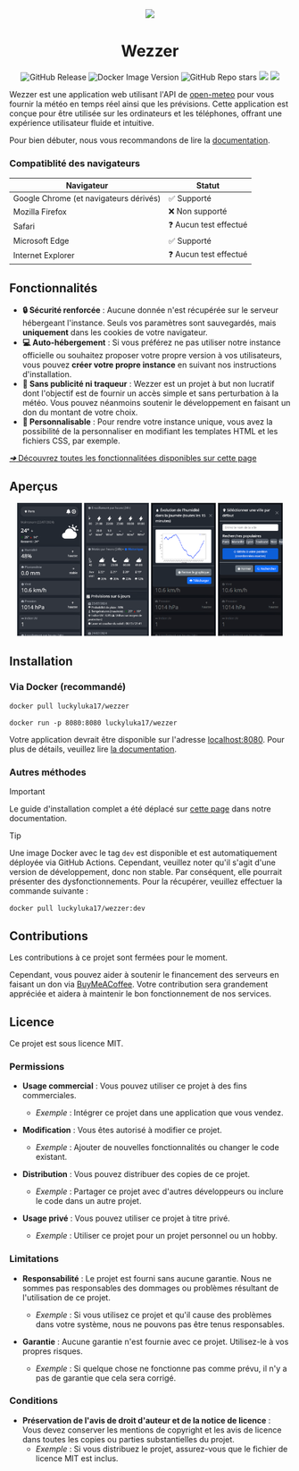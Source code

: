 <div align="center">

<img src="https://icons.iconarchive.com/icons/bokehlicia/captiva/256/weather-icon.png" width="120px">

# Wezzer 

![GitHub Release](https://img.shields.io/github/v/release/Luckyluka17/Wezzer?logo=github&label=github)
![Docker Image Version](https://img.shields.io/docker/v/luckyluka17/wezzer?logo=docker&label=docker)
![GitHub Repo stars](https://img.shields.io/github/stars/Luckyluka17/Wezzer?style=flat&color=yellow)
[![](https://img.shields.io/badge/Soutenir%20le%20projet-grey?logo=buymeacoffee)](https://buymeacoffee.com/Luckyluka17)
[![](https://img.shields.io/badge/Documentation-white?logo=materialformkdocs)](https://luckyluka17.github.io/Wezzer)

</div>

Wezzer est une application web utilisant l'API de [open-meteo](https://open-meteo.com/) pour vous fournir la météo en temps réel ainsi que les prévisions. Cette application est conçue pour être utilisée sur les ordinateurs et les téléphones, offrant une expérience utilisateur fluide et intuitive.

Pour bien débuter, nous vous recommandons de lire la [documentation](https://luckyluka17.github.io/Wezzer/).

### Compatiblité des navigateurs
| Navigateur         | Statut           |
| ---| --- |
| Google Chrome (et navigateurs dérivés)   | ✅ Supporté |
| Mozilla Firefox   | ❌ Non supporté |
| Safari            | ❓ Aucun test effectué |
| Microsoft Edge    | ✅ Supporté |
| Internet Explorer | ❓ Aucun test effectué | 

## Fonctionnalités

- **🔒 Sécurité renforcée** : Aucune donnée n'est récupérée sur le serveur hébergeant l'instance. Seuls vos paramètres sont sauvegardés, mais **uniquement** dans les cookies de votre navigateur.
- **💻 Auto-hébergement** : Si vous préférez ne pas utiliser notre instance officielle ou souhaitez proposer votre propre version à vos utilisateurs, vous pouvez **créer votre propre instance** en suivant nos instructions d'installation.
- **📣 Sans publicité ni traqueur** : Wezzer est un projet à but non lucratif dont l'objectif est de fournir un accès simple et sans perturbation à la météo. Vous pouvez néanmoins soutenir le développement en faisant un don du montant de votre choix.
- **🎨 Personnalisable** : Pour rendre votre instance unique, vous avez la possibilité de la personnaliser en modifiant les templates HTML et les fichiers CSS, par exemple.

[**_➔_** Découvrez toutes les fonctionnalitées disponibles sur cette page](https://luckyluka17.github.io/Wezzer/#fonctionnalitees)

## Aperçus

<div align="center">

<img src="gallery/fr/sc1.png" width="23%">
<img src="gallery/fr/sc2.png" width="23%">
<img src="gallery/fr/sc3.png" width="23%">
<img src="gallery/fr/sc4.png" width="23%">

</div>

## Installation

### Via Docker (recommandé)

```
docker pull luckyluka17/wezzer
```

```
docker run -p 8080:8080 luckyluka17/wezzer
```

Votre application devrait être disponible sur l'adresse [localhost:8080](http://localhost:8080). Pour plus de détails, veuillez lire [la documentation](https://luckyluka17.github.io/Wezzer/install/#installation-et-utilisation).

### Autres méthodes

> [!IMPORTANT]  
> Le guide d'installation complet a été déplacé sur [cette page](https://luckyluka17.github.io/Wezzer/install/#installation-et-utilisation) dans notre documentation.

> [!TIP]
> Une image Docker avec le tag `dev` est disponible et est automatiquement déployée via GitHub Actions. Cependant, veuillez noter qu'il s'agit d'une version de développement, donc non stable. Par conséquent, elle pourrait présenter des dysfonctionnements.
> Pour la récupérer, veuillez effectuer la commande suivante : 
> ```
> docker pull luckyluka17/wezzer:dev
> ```

## Contributions

Les contributions à ce projet sont fermées pour le moment.

Cependant, vous pouvez aider à soutenir le financement des serveurs en faisant un don via [BuyMeACoffee](https://buymeacoffee.com/luckyluka17). Votre contribution sera grandement appréciée et aidera à maintenir le bon fonctionnement de nos services.
## Licence

Ce projet est sous licence MIT.

### Permissions

- **Usage commercial** : Vous pouvez utiliser ce projet à des fins commerciales.
    - *Exemple* : Intégrer ce projet dans une application que vous vendez.

- **Modification** : Vous êtes autorisé à modifier ce projet.
    - *Exemple* : Ajouter de nouvelles fonctionnalités ou changer le code existant.

- **Distribution** : Vous pouvez distribuer des copies de ce projet.
    - *Exemple* : Partager ce projet avec d'autres développeurs ou inclure le code dans un autre projet.

- **Usage privé** : Vous pouvez utiliser ce projet à titre privé.
    - *Exemple* : Utiliser ce projet pour un projet personnel ou un hobby.

### Limitations

- **Responsabilité** : Le projet est fourni sans aucune garantie. Nous ne sommes pas responsables des dommages ou problèmes résultant de l'utilisation de ce projet.
  - *Exemple* : Si vous utilisez ce projet et qu'il cause des problèmes dans votre système, nous ne pouvons pas être tenus responsables.

- **Garantie** : Aucune garantie n'est fournie avec ce projet. Utilisez-le à vos propres risques.
  - *Exemple* : Si quelque chose ne fonctionne pas comme prévu, il n'y a pas de garantie que cela sera corrigé.

### Conditions

- **Préservation de l'avis de droit d'auteur et de la notice de licence** : Vous devez conserver les mentions de copyright et les avis de licence dans toutes les copies ou parties substantielles du projet.
  - *Exemple* : Si vous distribuez le projet, assurez-vous que le fichier de licence MIT est inclus.
